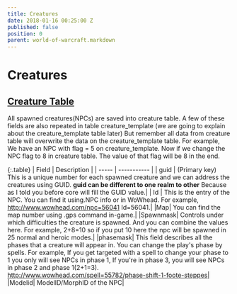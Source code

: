 ```yaml
---
title: Creatures
date: 2018-01-16 00:25:00 Z
published: false
position: 0
parent: world-of-warcraft.markdown
---
```


# Creatures

## [Creature Table](https://trinitycore.atlassian.net/wiki/spaces/tc/pages/2130150/game\+tele)
All spawned creatures(NPCs) are saved into creature table.
A few of these fields are also repeated in table creature_template (we are going to explain about the creature_template table later)
But remember all data from creature table will overwrite the data on the creature_template table.
For example, We have an NPC with flag = 5 on creature_template. Now if we change the NPC flag to 8 in creature table. The value of that flag will be 8 in the end.

{:.table}
| Field | Description |
| ----- | ----------- |
| guid   | (Primary key) This is a unique number for each spawned creature and we can address the creatures using GUID. **guid can be different to one realm to other** Because as I told you before core will fill the GUID value.|
|   Id   | This is the entry of the NPC. You can find it using.NPC info or in WoWhead. For example, http://www.wowhead.com/npc=56041 Id=56041.|
|Map| You can find the map number using .gps command in-game.|
|Spawnmask| Controls under which difficulties the creature is spawned. And you can combine the values here. For example, 2+8=10 so if you put 10 here the npc will be spawned in 25 normal and heroic modes.|
|phasemask| This field describes all the phases that a creature will appear in. You can change the play's phase by spells. For example, If you get targeted with a spell to change your phase to 1 you only will see NPCs in phase 1, If you're in phase 3, you will see NPCs in phase 2 and phase 1(2+1=3). http://www.wowhead.com/spell=55782/phase-shift-1-foote-steppes|
|Modelid| ModelID/MorphID of the NPC|
